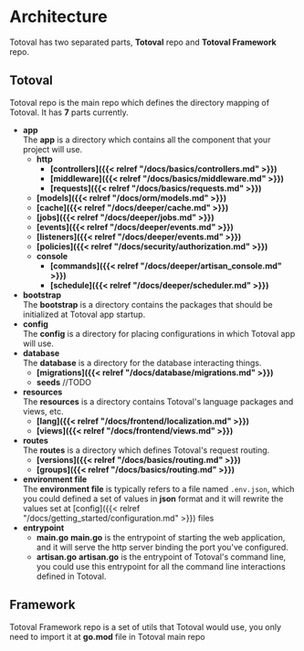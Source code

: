 # Architecture
Totoval has two separated parts, **Totoval** repo and **Totoval Framework** repo.

## Totoval
Totoval repo is the main repo which defines the directory mapping of Totoval. It has **7** parts currently.

* **app**  
    The **app** is a directory which contains all the component that your project will use.
    * **http**  
        * **[controllers]({{< relref "/docs/basics/controllers.md" >}})**
        * **[middleware]({{< relref "/docs/basics/middleware.md" >}})**
        * **[requests]({{< relref "/docs/basics/requests.md" >}})**
    * **[models]({{< relref "/docs/orm/models.md" >}})**
    * **[cache]({{< relref "/docs/deeper/cache.md" >}})**
    * **[jobs]({{< relref "/docs/deeper/jobs.md" >}})**
    * **[events]({{< relref "/docs/deeper/events.md" >}})**
    * **[listeners]({{< relref "/docs/deeper/events.md" >}})**
    * **[policies]({{< relref "/docs/security/authorization.md" >}})**
    * **console**
        * **[commands]({{< relref "/docs/deeper/artisan_console.md" >}})**  
        * **[schedule]({{< relref "/docs/deeper/scheduler.md" >}})**
* **bootstrap**  
    The **bootstrap** is a directory contains the packages that should be initialized at Totoval app startup.
* **config**  
    The **config** is a directory for placing configurations in which Totoval app will use.
* **database**  
    The **database** is a directory for the database interacting things.
    * **[migrations]({{< relref "/docs/database/migrations.md" >}})** 
    * **seeds** //TODO
* **resources**  
    The **resources** is a directory contains Totoval's language packages and views, etc.
    * **[lang]({{< relref "/docs/frontend/localization.md" >}})**
    * **[views]({{< relref "/docs/frontend/views.md" >}})**
* **routes**  
    The **routes** is a directory which defines Totoval's request routing.
    * **[versions]({{< relref "/docs/basics/routing.md" >}})**
    * **[groups]({{< relref "/docs/basics/routing.md" >}})**
* **environment file**  
    The **environment file** is typically refers to a file named `.env.json`, which you could defined a set of values in **json** format and it will rewrite the values set at [config]({{< relref "/docs/getting_started/configuration.md" >}}) files
* **entrypoint**  
    * **main.go**
        **main.go** is the entrypoint of starting the web application, and it will serve the http server binding the port you've configured.
    * **artisan.go**
        **artisan.go** is the entrypoint of Totoval's command line, you could use this entrypoint for all the command line interactions defined in Totoval.

## Framework
Totoval Framework repo is a set of utils that Totoval would use, you only need to import it at **go.mod** file in Totoval main repo